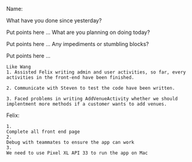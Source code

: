 Name:

What have you done since yesterday?

Put points here ...
What are you planning on doing today?

Put points here ...
Any impediments or stumbling blocks?

Put points here ...

```
Like Wang
1. Assisted Felix writing admin and user activities, so far, every activities in the front-end have been finished.

2. Communicate with Steven to test the code have been written.

3. Faced problems in writing AddVenueActivity whether we should implentment more methods if a customer wants to add venues.
```
Felix:
```
1.
Complete all front end page
2. 
Debug with teammates to ensure the app can work
3. 
We need to use Pixel XL API 33 to run the app on Mac
```
